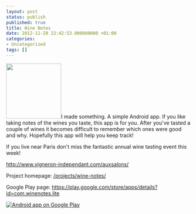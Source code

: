 ```yaml
---
layout: post
status: publish
published: true
title: Wine Notes
date: 2012-11-20 22:42:53.000000000 +01:00
categories:
- Uncategorized
tags: []
---
```

<a href="http://www.janosgyerik.com/wp-content/uploads/2012/11/android.png"><img class="alignright size-thumbnail wp-image-827" title="android" src="http://www.janosgyerik.com/wp-content/uploads/2012/11/android-150x150.png" alt="" width="150" height="150" /></a>I made something. A simple Android app. If you like taking notes of the wines you taste, this app is for you. After you've tasted a couple of wines it becomes difficult to remember which ones were good and why. Hopefully this app will help you keep track!

If you live near Paris don't miss the fantastic annual wine tasting event this week!

<a href="http://www.vigneron-independant.com/auxsalons/">http://www.vigneron-independant.com/auxsalons/</a>

Project homepage: <a href="/projects/wine-notes/">/projects/wine-notes/</a>

Google Play page: <a href="https://play.google.com/store/apps/details?id=com.winenotes.lite">https://play.google.com/store/apps/details?id=com.winenotes.lite</a>

<a href="http://play.google.com/store/apps/details?id=com.winenotes.lite"><img src="http://www.android.com/images/brand/android_app_on_play_logo_large.png" alt="Android app on Google Play" /></a>
